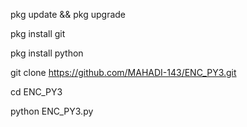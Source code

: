 pkg update && pkg upgrade

pkg install git

pkg install python

git clone https://github.com/MAHADI-143/ENC_PY3.git

cd ENC_PY3

python ENC_PY3.py
